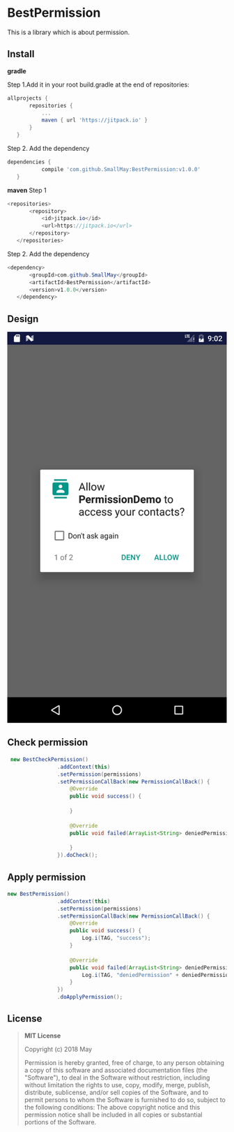 
BestPermission
====

This is a library which is about permission.

Install
-------  
 **gradle**
 
Step 1.Add it in your root build.gradle at the end of repositories:
 ```Groovy
 allprojects {
		repositories {
			...
			maven { url 'https://jitpack.io' }
		}
	}
 ```
 Step 2. Add the dependency
 ```Groovy
 dependencies {
	        compile 'com.github.SmallMay:BestPermission:v1.0.0'
	}

 ```
 **maven**
 Step 1
 ```Java
 <repositories>
		<repository>
		    <id>jitpack.io</id>
		    <url>https://jitpack.io</url>
		</repository>
	</repositories>
 ```
 Step 2. Add the dependency
 ```Java
 <dependency>
	    <groupId>com.github.SmallMay</groupId>
	    <artifactId>BestPermission</artifactId>
	    <version>v1.0.0</version>
	</dependency>
 ```

Design
-------  
![design](https://github.com/SmallMay/BestPermission/blob/master/device-2018-03-20-170224.png)
 
Check permission
-------  
```Java
 new BestCheckPermission()
                .addContext(this)
                .setPermission(permissions)
                .setPermissionCallBack(new PermissionCallBack() {
                    @Override
                    public void success() {

                    }

                    @Override
                    public void failed(ArrayList<String> deniedPermission) {

                    }
                }).doCheck();
```

Apply permission
 -------  
```Java
new BestPermission()
                .addContext(this)
                .setPermission(permissions)
                .setPermissionCallBack(new PermissionCallBack() {
                    @Override
                    public void success() {
                        Log.i(TAG, "success");
                    }

                    @Override
                    public void failed(ArrayList<String> deniedPermission) {
                        Log.i(TAG, "deniedPermission" + deniedPermission.toString());
                    }
                })
                .doApplyPermission();
```

License
 -------  
>**MIT License**
>
>Copyright (c) 2018 May
>
>Permission is hereby granted, free of charge, to any person obtaining a copy of this software and associated documentation files (the "Software"), to deal in the Software without restriction, including without limitation the rights to use, copy, modify, merge, publish, distribute, sublicense, and/or sell copies of the Software, and to permit persons to whom the Software is furnished to do so, subject to the following conditions:
The above copyright notice and this permission notice shall be included in all copies or substantial portions of the Software.
 

